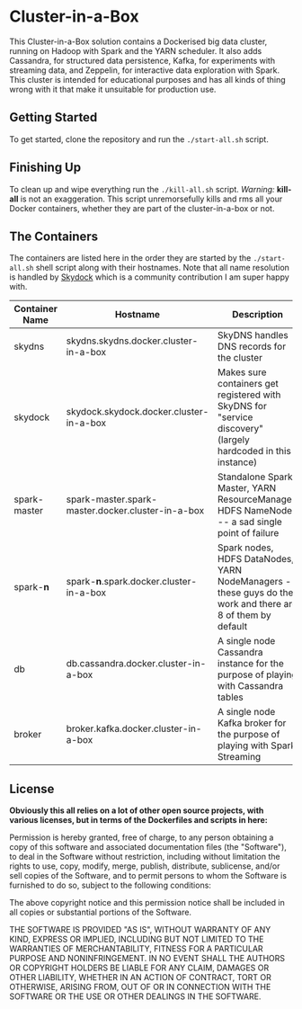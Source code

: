 # Cluster-in-a-Box

This Cluster-in-a-Box solution contains a Dockerised big data cluster, running on
Hadoop with Spark and the YARN scheduler. It also adds Cassandra, for structured
data persistence, Kafka, for experiments with streaming data, and Zeppelin, for
interactive data exploration with Spark. This cluster is intended for educational
purposes and has all kinds of thing wrong with it that make it unsuitable for
production use.

## Getting Started

To get started, clone the repository and run the `./start-all.sh` script.

## Finishing Up

To clean up and wipe everything run the `./kill-all.sh` script. *Warning:*
**kill-all** is not an exaggeration. This script unremorsefully kills and rms all
your Docker containers, whether they are part of the cluster-in-a-box or not.

## The Containers

The containers are listed here in the order they are started by the
`./start-all.sh` shell script along with their hostnames. Note that all name
resolution is handled by [Skydock](https://github.com/crosbymichael/skydock)
which is a community contribution I am super happy with.

| Container Name | Hostname                                               | Description                                                                                                   |
| -------------- | ------------------------------------------------------ | ------------------------------------------------------------------------------------------------------------- |
| skydns         | skydns.skydns.docker.cluster-in-a-box                  | SkyDNS handles DNS records for the cluster                                                                    |
| skydock        | skydock.skydock.docker.cluster-in-a-box                | Makes sure containers get registered with SkyDNS for "service discovery" (largely hardcoded in this instance) |
| spark-master   | spark-master.spark-master.docker.cluster-in-a-box      | Standalone Spark Master, YARN ResourceManager, HDFS NameNode -- a sad single point of failure                 |
| spark-**n**    | spark-**n**.spark.docker.cluster-in-a-box              | Spark nodes, HDFS DataNodes, YARN NodeManagers -- these guys do the work and there are 8 of them by default   |
| db             | db.cassandra.docker.cluster-in-a-box                   | A single node Cassandra instance for the purpose of playing with Cassandra tables                             |
| broker         | broker.kafka.docker.cluster-in-a-box                   | A single node Kafka broker for the purpose of playing with Spark Streaming                                    |

## License

**Obviously this all relies on a lot of other open source projects, with various
licenses, but in terms of the Dockerfiles and scripts in here:**

Permission is hereby granted, free of charge, to any person obtaining a copy
of this software and associated documentation files (the "Software"), to deal
in the Software without restriction, including without limitation the rights
to use, copy, modify, merge, publish, distribute, sublicense, and/or sell
copies of the Software, and to permit persons to whom the Software is
furnished to do so, subject to the following conditions:

The above copyright notice and this permission notice shall be included in all
copies or substantial portions of the Software.

THE SOFTWARE IS PROVIDED "AS IS", WITHOUT WARRANTY OF ANY KIND, EXPRESS OR
IMPLIED, INCLUDING BUT NOT LIMITED TO THE WARRANTIES OF MERCHANTABILITY,
FITNESS FOR A PARTICULAR PURPOSE AND NONINFRINGEMENT. IN NO EVENT SHALL THE
AUTHORS OR COPYRIGHT HOLDERS BE LIABLE FOR ANY CLAIM, DAMAGES OR OTHER
LIABILITY, WHETHER IN AN ACTION OF CONTRACT, TORT OR OTHERWISE, ARISING FROM,
OUT OF OR IN CONNECTION WITH THE SOFTWARE OR THE USE OR OTHER DEALINGS IN THE
SOFTWARE.
